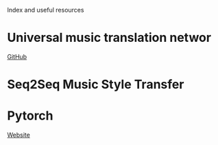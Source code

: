 Index and useful resources

# Universal music translation networ

[GitHub](https://github.com/facebookresearch/music-translation)

# Seq2Seq Music Style Transfer

# Pytorch

[Website](pytorch.org)